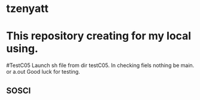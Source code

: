 # tzenyatt

# This repository creating for my local using.

#TestC05
	Launch sh file from dir testC05. In checking fiels nothing be main. or a.out
	Good luck for testing.
## SOSCI
